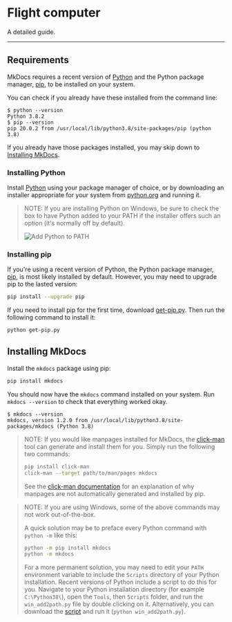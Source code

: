 # Flight computer

A detailed guide.

---

## Requirements

MkDocs requires a recent version of [Python] and the Python package
manager, [pip], to be installed on your system.

You can check if you already have these installed from the command line:

```console
$ python --version
Python 3.8.2
$ pip --version
pip 20.0.2 from /usr/local/lib/python3.8/site-packages/pip (python 3.8)
```

If you already have those packages installed, you may skip down to [Installing
MkDocs](#installing-mkdocs).

### Installing Python

Install [Python] using your package manager of choice, or by downloading an
installer appropriate for your system from [python.org] and running it.

> NOTE:
> If you are installing Python on Windows, be sure to check the box to have
> Python added to your PATH if the installer offers such an option (it's
> normally off by default).
>
> ![Add Python to PATH](../img/win-py-install.png)

### Installing pip

If you're using a recent version of Python, the Python package manager, [pip],
is most likely installed by default. However, you may need to upgrade pip to the
lasted version:

```bash
pip install --upgrade pip
```

If you need to install pip for the first time, download [get-pip.py].
Then run the following command to install it:

```bash
python get-pip.py
```

## Installing MkDocs

Install the `mkdocs` package using pip:

```bash
pip install mkdocs
```

You should now have the `mkdocs` command installed on your system. Run `mkdocs
--version` to check that everything worked okay.

```console
$ mkdocs --version
mkdocs, version 1.2.0 from /usr/local/lib/python3.8/site-packages/mkdocs (Python 3.8)
```

> NOTE:
> If you would like manpages installed for MkDocs, the [click-man] tool can
> generate and install them for you. Simply run the following two commands:
>
> ```bash
> pip install click-man
> click-man --target path/to/man/pages mkdocs
> ```
>
> See the [click-man documentation] for an explanation of why manpages are
> not automatically generated and installed by pip.
<!-- -->
> NOTE:
> If you are using Windows, some of the above commands may not work
> out-of-the-box.
>
> A quick solution may be to preface every Python command with `python -m`
> like this:
>
> ```bash
> python -m pip install mkdocs
> python -m mkdocs
> ```
>
> For a more permanent solution, you may need to edit your `PATH` environment
> variable to include the `Scripts` directory of your Python installation.
> Recent versions of Python include a script to do this for you. Navigate to
> your Python installation directory (for example `C:\Python38\`), open the
> `Tools`, then `Scripts` folder, and run the `win_add2path.py` file by double
> clicking on it. Alternatively, you can download the [script][a2p] and run it
> (`python win_add2path.py`).

[Python]: https://www.python.org/
[python.org]: https://www.python.org/downloads/
[pip]: https://pip.readthedocs.io/en/stable/installing/
[get-pip.py]: https://bootstrap.pypa.io/get-pip.py
[click-man]: https://github.com/click-contrib/click-man
[click-man documentation]: https://github.com/click-contrib/click-man#automatic-man-page-installation-with-setuptools-and-pip
[a2p]: https://github.com/python/cpython/blob/master/Tools/scripts/win_add2path.py